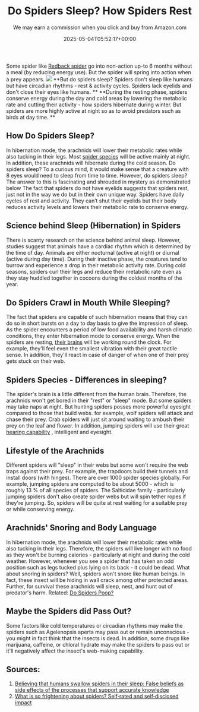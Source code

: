 ﻿---
author: We may earn a commission when you click and buy from Amazon.com
layout: post
title: Do Spiders Sleep? How Spiders Rest
date: '2025-05-04T05:52:17+00:00'
categories:
- Guide
- Spiders
tags: []
slug: /do-spiders-sleep/
lastmod: 2025-05-07T12:21:26+03:00
---

Some spider like
[Redback spider](https://en.wikipedia.org/wiki/Redback_spider)
go into non-action up-to 6 months without a meal (by reducing energy use). But the spider will spring into action when a prey appears.
![](/assets/img/12/Pest-Control.jpg)
**But do spiders sleep? Spiders don't sleep like humans but have circadian rhythms - rest & activity cycles. Spiders lack eyelids and don't close their eyes like humans. **
**During the resting phase, spiders conserve energy during the day and cold areas by lowering the metabolic rate and cutting their activity - how spiders hibernate during winter. But spiders are more highly active at night so as to avoid predators such as birds at day time. **
## **How Do Spiders Sleep?**
In hibernation mode, the arachnids will lower their metabolic rates while also tucking in their legs. Most
[spider species](https://books.google.com/books?hl=en&lr=&id=oJxVDwAAQBAJ&oi=fnd&pg=PP6&dq=do+Spiders+Sleep&ots=0sDheMGg5e&sig=BlRRfLwk_a-nKhGyTSZ31hwIiJU)
will be active mainly at night. In addition, these arachnids will hibernate during the cold season.
Do spiders sleep? To a curious mind, it would make sense that a creature with 8 eyes would need to sleep from time to time. However, do spiders sleep? The answer to this is fascinating and shrouded in mystery as demonstrated below
The fact that spiders do not have eyelids suggests that spiders rest, just not in the way we do but in their own unique way. Spiders have daily cycles of rest and activity. They can’t shut their eyelids but their body reduces activity levels and lowers their metabolic rate to conserve energy.
## Science behind Sleep (Hibernation) in Spiders
There is scanty research on the science behind animal sleep. However, studies suggest that animals have a cardiac rhythm which is determined by the time of day. Animals are either nocturnal (active at night) or diurnal (active during day time).
During their inactive phase, the creatures tend to burrow and experience a drop in their metabolic activity rate. During cold seasons, spiders curl their legs and reduce their metabolic rate even as they stay huddled together in cocoons during the coldest months of the year.
## Do Spiders Crawl in Mouth While Sleeping?
The fact that spiders are capable of such hibernation means that they can do so in short bursts on a day to day basis to give the impression of sleep. As the spider encounters a period of low food availability and harsh climatic conditions, they enter hibernation mode to conserve energy.
When the spiders are resting,
[their brains](https://pestpolicy.com/do-spiders-have-brains/)
will be working round the clock. For example, they'll feel even the smallest vibration with their great tactile sense. In addition, they'll react in case of danger of when one of their prey gets stuck on their web.
## Spiders Species - Differences in sleeping?
The spider's brain is a little different from the human brain. Therefore, the arachnids won't get bored in their "rest" or "sleep" mode. But some spiders may take naps at night.
But hunting spiders posses more powerful eyesight compared to those that build webs. for example, wolf spiders will attack and chase their prey.
Crab spiders will just sit around waiting to ambush their prey on the leaf and flower. In addition, jumping spiders will use their great
[hearing capability](https://pestpolicy.com/do-spiders-have-ears/)
, intelligent and eyesight.
## Lifestyle of the Arachnids
Different spiders will "sleep" in their webs but some won't require the web traps against their prey. For example, the trapdoors build their tunnels and install doors (with hinges).
There are over 1000 spider species globally. For example, jumping spiders are computed to be about 5000 - which is roughly 13 % of all species of spiders.
The Salticidae family - particularly jumping spiders don't also create spider webs but will spin tether ropes if they're jumping. So, spiders will be quite at rest waiting for a suitable prey or while conserving energy.
## Arachnids' Snoring and Body Language
In hibernation mode, the arachnids will lower their metabolic rates while also tucking in their legs. Therefore, the spiders will live longer with no food as they won't be burning calories - particularly at night and during the cold weather.
However, whenever you see a spider that has taken an odd position such as legs tucked plus lying on its back - it could be dead. What about snoring in spiders? Well, spiders won't snore like human beings.
In fact, these insect will be hiding in wall crack among other protected areas. Further, for survival these arachnids will sleep, nest, and hunt out of predator's harm.
Related:
[Do Spiders Poop?](https://pestpolicy.com/do-spiders-poop/)
## Maybe the Spiders did Pass Out?
Some factors like cold temperatures or circadian rhythms may make the spiders such as Agelenopsis aperta may pass out or remain unconscious - you might in fact think that the insects is dead.
In addition, some drugs like marijuana, caffeine, or chloral hydrate may make the spiders to pass out or it'll negatively affect the insect's web-making capability.
## Sources:
1. [Believing that humans swallow spiders in their sleep: False beliefs as side effects of the processes that support accurate knowledge](https://www.sciencedirect.com/science/article/pii/S0079742115000341)
2. [What is so frightening about spiders? Self‐rated and self‐disclosed impact](https://onlinelibrary.wiley.com/doi/abs/10.1111/sjop.12508)